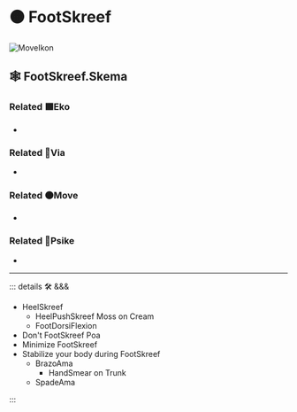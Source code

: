 # 🟠 <move>FootSkreef</move>

![MoveIkon](/Move/Move_Ikon.png)

## 🕸 FootSkreef.Skema

### Related 🟩<eko>Eko</eko>

-

### Related 🔻<via>Via</via>

-

### Related 🟠<move>Move</move>

-

### Related 💜<psike>Psike</psike>

-

---

<!-- =================================================== -->
<!-- =================================================== -->
<!-- =================================================== -->
<!-- =================================================== -->
<!-- =================================================== -->
::: details 🛠 <dev>&&&</dev>

- HeelSkreef
    - HeelPushSkreef Moss on Cream
    - FootDorsiFlexion
- Don't FootSkreef Poa
- Minimize FootSkreef
- Stabilize your body during FootSkreef
    - BrazoAma
        - HandSmear on Trunk
    - SpadeAma

:::
